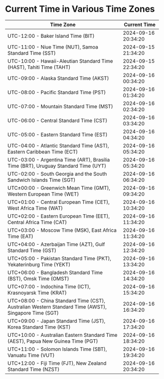 # Current Time in Various Time Zones

| Time Zone | Current Time |
|-----------|--------------|
| UTC-12:00 - Baker Island Time (BIT) | 2024-09-16 20:34:20 |
| UTC-11:00 - Niue Time (NUT), Samoa Standard Time (SST) | 2024-09-15 21:34:20 |
| UTC-10:00 - Hawaii-Aleutian Standard Time (HAST), Tahiti Time (TAHT) | 2024-09-15 22:34:20 |
| UTC-09:00 - Alaska Standard Time (AKST) | 2024-09-16 00:34:20 |
| UTC-08:00 - Pacific Standard Time (PST) | 2024-09-16 01:34:20 |
| UTC-07:00 - Mountain Standard Time (MST) | 2024-09-16 02:34:20 |
| UTC-06:00 - Central Standard Time (CST) | 2024-09-16 03:34:20 |
| UTC-05:00 - Eastern Standard Time (EST) | 2024-09-16 04:34:20 |
| UTC-04:00 - Atlantic Standard Time (AST), Eastern Caribbean Time (ECT) | 2024-09-16 05:34:20 |
| UTC-03:00 - Argentina Time (ART), Brasília Time (BRT), Uruguay Standard Time (UYT) | 2024-09-16 05:34:20 |
| UTC-02:00 - South Georgia and the South Sandwich Islands Time (SGT) | 2024-09-16 06:34:20 |
| UTC±00:00 - Greenwich Mean Time (GMT), Western European Time (WET) | 2024-09-16 09:34:20 |
| UTC+01:00 - Central European Time (CET), West Africa Time (WAT) | 2024-09-16 10:34:20 |
| UTC+02:00 - Eastern European Time (EET), Central Africa Time (CAT) | 2024-09-16 11:34:20 |
| UTC+03:00 - Moscow Time (MSK), East Africa Time (EAT) | 2024-09-16 11:34:20 |
| UTC+04:00 - Azerbaijan Time (AZT), Gulf Standard Time (GST) | 2024-09-16 12:34:20 |
| UTC+05:00 - Pakistan Standard Time (PKT), Yekaterinburg Time (YEKT) | 2024-09-16 13:34:20 |
| UTC+06:00 - Bangladesh Standard Time (BST), Omsk Time (OMST) | 2024-09-16 14:34:20 |
| UTC+07:00 - Indochina Time (ICT), Krasnoyarsk Time (KRAT) | 2024-09-16 15:34:20 |
| UTC+08:00 - China Standard Time (CST), Australian Western Standard Time (AWST), Singapore Time (SGT) | 2024-09-16 16:34:20 |
| UTC+09:00 - Japan Standard Time (JST), Korea Standard Time (KST) | 2024-09-16 17:34:20 |
| UTC+10:00 - Australian Eastern Standard Time (AEST), Papua New Guinea Time (PGT) | 2024-09-16 18:34:20 |
| UTC+11:00 - Solomon Islands Time (SBT), Vanuatu Time (VUT) | 2024-09-16 19:34:20 |
| UTC+12:00 - Fiji Time (FJT), New Zealand Standard Time (NZST) | 2024-09-16 20:34:20 |
